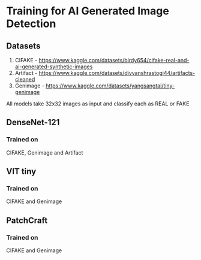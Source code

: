 #  Training for AI Generated Image Detection
##  Datasets
1. CIFAKE - https://www.kaggle.com/datasets/birdy654/cifake-real-and-ai-generated-synthetic-images
2. Artifact - https://www.kaggle.com/datasets/divyanshrastogi44/artifacts-cleaned
3. Genimage - https://www.kaggle.com/datasets/yangsangtai/tiny-genimage

All models take 32x32 images as input and classify each as REAL or FAKE

## DenseNet-121
### Trained on 
CIFAKE, Genimage and Artifact

##  VIT tiny
### Trained on
CIFAKE and Genimage

##  PatchCraft
### Trained on
CIFAKE and Genimage
